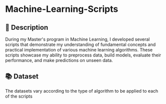 # Machine-Learning-Scripts

## 📝 Description
During my Master's program in Machine Learning, I developed several scripts that demonstrate my understanding of fundamental concepts and practical implementation of various machine learning algorithms. These scripts showcase my ability to preprocess data, build models, evaluate their performance, and make predictions on unseen data.

## 📚 Dataset
The datasets vary according to the type of algorithm to be applied to each of the scripts

